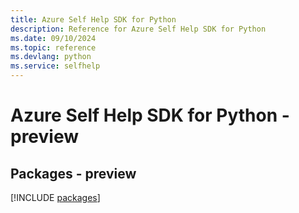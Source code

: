 ```yaml
---
title: Azure Self Help SDK for Python
description: Reference for Azure Self Help SDK for Python
ms.date: 09/10/2024
ms.topic: reference
ms.devlang: python
ms.service: selfhelp
---
```

# Azure Self Help SDK for Python - preview
## Packages - preview
[!INCLUDE [packages](self-help-index.md)]